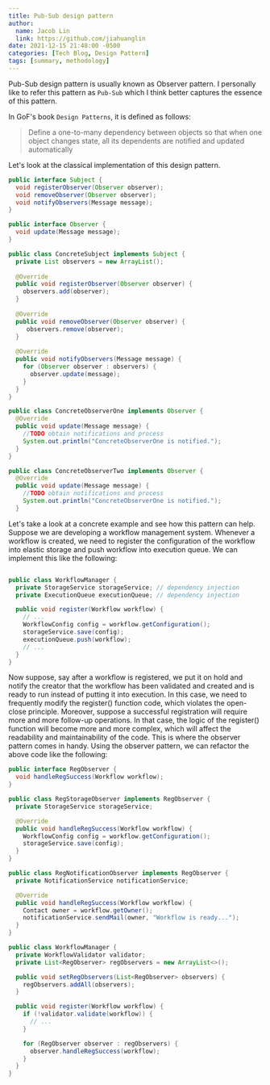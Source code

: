 ```yaml
---
title: Pub-Sub design pattern
author:
  name: Jacob Lin
  link: https://github.com/jiahuanglin
date: 2021-12-15 21:48:00 -0500
categories: [Tech Blog, Design Pattern]
tags: [summary, methodology]
---
```


Pub-Sub design pattern is usually known as Observer pattern. I personally like to refer this pattern as `Pub-Sub` which I think better captures the essence of this pattern.

In GoF's book `Design Patterns`, it is defined as follows: 
> Define a one-to-many dependency between objects so that when one object changes state, all its dependents are notified and updated automatically


Let's look at the classical implementation of this design pattern.

```Java
public interface Subject { 
  void registerObserver(Observer observer); 
  void removeObserver(Observer observer); 
  void notifyObservers(Message message);
}

public interface Observer { 
  void update(Message message);
}

public class ConcreteSubject implements Subject { 
  private List observers = new ArrayList(); 
  
  @Override 
  public void registerObserver(Observer observer) { 
    observers.add(observer); 
  } 
  
  @Override 
  public void removeObserver(Observer observer) {
     observers.remove(observer); 
  } 
  
  @Override 
  public void notifyObservers(Message message) {
    for (Observer observer : observers) { 
      observer.update(message); 
    } 
  }
}

public class ConcreteObserverOne implements Observer { 
  @Override 
  public void update(Message message) {
    //TODO obtain notifications and process 
    System.out.println("ConcreteObserverOne is notified."); 
  }
}

public class ConcreteObserverTwo implements Observer { 
  @Override 
  public void update(Message message) { 
    //TODO obtain notifications and process 
    System.out.println("ConcreteObserverOne is notified."); 
  }
```

Let's take a look at a concrete example and see how this pattern can help. Suppose we are developing a workflow management system. Whenever a workflow is created, we need to register the configuration of the workflow into elastic storage and push workflow into execution queue. We can implement this like the following:

```Java

public class WorkflowManager {
  private StorageService storageService; // dependency injection
  private ExecutionQueue executionQueue; // dependency injection

  public void register(Workflow workflow) {
    // ...
    WorkflowConfig config = workflow.getConfiguration();
    storageService.save(config);
    executionQueue.push(workflow);
    // ...
  }
}
```

Now suppose, say after a workflow is registered, we put it on hold and notify the creator that the workflow has been validated and created and is ready to run instead of putting it into execution. In this case, we need to frequently modify the register() function code, which violates the open-close principle. Moreover, suppose a successful registration will require more and more follow-up operations. In that case, the logic of the register() function will become more and more complex, which will affect the readability and maintainability of the code. This is where the observer pattern comes in handy. Using the observer pattern, we can refactor the above code like the following:

```Java
public interface RegObserver {
  void handleRegSuccess(Workflow workflow);
}

public class RegStorageObserver implements RegObserver {
  private StorageService storageService;

  @Override
  public void handleRegSuccess(Workflow workflow) {
    WorkflowConfig config = workflow.getConfiguration();
    storageService.save(config);
  }
}

public class RegNotificationObserver implements RegObserver {
  private NotificationService notificationService;

  @Override
  public void handleRegSuccess(Workflow workflow) {
    Contact owner = workflow.getOwner();
    notificationService.sendMail(owner, "Workflow is ready...");
  }
}

public class WorkflowManager {
  private WorkflowValidator validator;
  private List<RegObserver> regObservers = new ArrayList<>();

  public void setRegObservers(List<RegObserver> observers) {
    regObservers.addAll(observers);
  }

  public void register(Workflow workflow) {
    if (!validator.validate(workflow)) {
      // ...
    }

    for (RegObserver observer : regObservers) {
      observer.handleRegSuccess(workflow);
    }
  }
}
```




